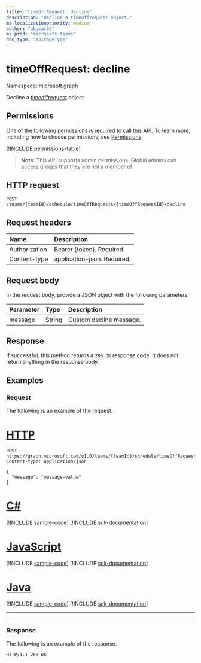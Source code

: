 ```yaml
---
title: "timeOffRequest: decline"
description: "Decline a timeoffrequest object."
ms.localizationpriority: medium
author: "akumar39"
ms.prod: "microsoft-teams"
doc_type: "apiPageType"
---
```


# timeOffRequest: decline

Namespace: microsoft.graph

Decline a [timeoffrequest](../resources/timeoffrequest.md) object.

## Permissions

One of the following permissions is required to call this API. To learn more, including how to choose permissions, see [Permissions](/graph/permissions-reference).

<!-- { "blockType": "permissions", "name": "timeoffrequest_decline" } -->
[!INCLUDE [permissions-table](../includes/permissions/timeoffrequest-decline-permissions.md)]

> **Note**: This API supports admin permissions. Global admins can access groups that they are not a member of.

## HTTP request

<!-- { "blockType": "ignored" } -->

```http
POST /teams/{teamId}/schedule/timeOffRequests/{timeOffRequestId}/decline
```

## Request headers

| Name          | Description   |
|:--------------|:--------------|
| Authorization | Bearer {token}. Required. |
| Content-type | application-json. Required.|

## Request body

In the request body, provide a JSON object with the following parameters.

| Parameter    | Type        | Description |
|:-------------|:------------|:------------|
|message|String|Custom decline message.|

## Response

If successful, this method returns a `200 OK` response code. It does not return anything in the response body.

## Examples

### Request

The following is an example of the request.


# [HTTP](#tab/http)
<!-- {
  "blockType": "request",
  "name": "timeoffrequest_decline"
}-->

```http
POST https://graph.microsoft.com/v1.0/teams/{teamId}/schedule/timeOffRequests/{timeOffRequestId}/decline
Content-type: application/json

{
  "message": "message-value"
}
```

# [C#](#tab/csharp)
[!INCLUDE [sample-code](../includes/snippets/csharp/timeoffrequest-decline-csharp-snippets.md)]
[!INCLUDE [sdk-documentation](../includes/snippets/snippets-sdk-documentation-link.md)]

# [JavaScript](#tab/javascript)
[!INCLUDE [sample-code](../includes/snippets/javascript/timeoffrequest-decline-javascript-snippets.md)]
[!INCLUDE [sdk-documentation](../includes/snippets/snippets-sdk-documentation-link.md)]

# [Java](#tab/java)
[!INCLUDE [sample-code](../includes/snippets/java/timeoffrequest-decline-java-snippets.md)]
[!INCLUDE [sdk-documentation](../includes/snippets/snippets-sdk-documentation-link.md)]

---

---


### Response

The following is an example of the response.
<!-- {
  "blockType": "response",
  "truncated": true
} -->

```http
HTTP/1.1 200 OK
```

<!-- uuid: 16cd6b66-4b1a-43a1-adaf-3a886856ed98
2019-02-04 14:57:30 UTC -->
<!-- {
  "type": "#page.annotation",
  "description": "timeOffRequest: decline",
  "keywords": "",
  "section": "documentation",
  "tocPath": ""
}-->

